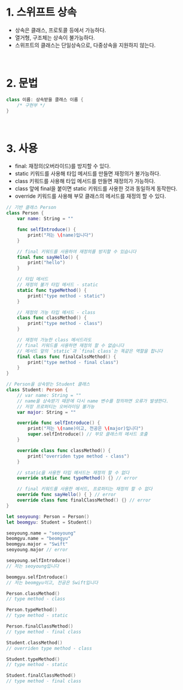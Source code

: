 # 1. 스위프트 상속

- 상속은 클래스, 프로토콜 등에서 가능하다.
- 열거형, 구조체는 상속이 불가능하다.
- 스위프트의 클래스는 단일상속으로, 다중상속을 지원하지 않는다.

<br>

# 2. 문법

```Swift
class 이름: 상속받을 클래스 이름 {
    /* 구현부 */
}
```

<br>

# 3. 사용

- final: 재정의(오버라이드)를 방지할 수 있다.
- static 키워드를 사용해 타입 메서드를 만들면 재정의가 불가능하다.
- class 키워드를 사용해 타입 메서드를 만들면 재정의가 가능하다.
- class 앞에 final을 붙이면 static 키워드를 사용한 것과 동일하게 동작한다.
- override 키워드를 사용해 부모 클래스의 메서드를 재정의 할 수 있다.

```Swift
// 기반 클래스 Person
class Person {
    var name: String = ""

    func selfIntroduce() {
        print("저는 \(name)입니다")
    }

    // final 키워드를 사용하여 재정의를 방지할 수 있습니다
    final func sayHello() {
        print("hello")
    }

    // 타입 메서드
    // 재정의 불가 타입 메서드 - static
    static func typeMethod() {
        print("type method - static")
    }

    // 재정의 가능 타입 메서드 - class
    class func classMethod() {
        print("type method - class")
    }

    // 재정의 가능한 class 메서드라도
    // final 키워드를 사용하면 재정의 할 수 없습니다
    // 메서드 앞의 `static`과 `final class`는 똑같은 역할을 합니다
    final class func finalCalssMethod() {
        print("type method - final class")
    }
}

// Person을 상속받는 Student 클래스
class Student: Person {
    // var name: String = ""
    // name을 상속받기 때문에 다시 name 변수를 정의하면 오류가 발생한다.
    // 저장 프로퍼티는 오버라이딩 불가능
    var major: String = ""

    override func selfIntroduce() {
        print("저는 \(name)이고, 전공은 \(major)입니다")
        super.selfIntroduce() // 부모 클래스의 메서드 호출
    }

    override class func classMethod() {
        print("overriden type method - class")
    }

    // static을 사용한 타입 메서드는 재정의 할 수 없다
    override static func typeMethod() {} // error

    // final 키워드를 사용한 메서드, 프로퍼티는 재정의 할 수 없다
    override func sayHello() { } // error
    override class func finalClassMethod() {} // error
}

let seoyoung: Person = Person()
let beomgyu: Student = Student()

seoyoung.name = "seoyoung"
beomgyu.name = "beomgyu"
beomgyu.major = "Swift"
seoyoung.major // error

seoyoung.selfIntroduce()
// 저는 seoyoung입니다

beomgyu.selfIntroduce()
// 저는 beomgyu이고, 전공은 Swift입니다

Person.classMethod()
// type method - class

Person.typeMethod()
// type method - static

Person.finalClassMethod()
// type method - final class

Student.classMethod()
// overriden type method - class

Student.typeMethod()
// type method - static

Student.finalClassMethod()
// type method - final class
```
